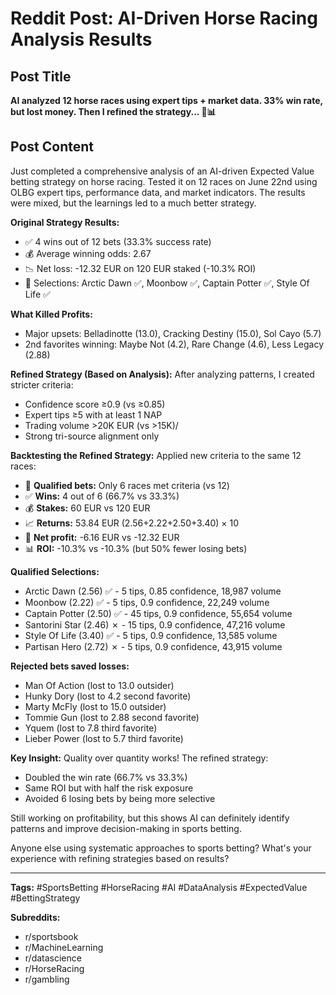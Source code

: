 # Reddit Post: AI-Driven Horse Racing Analysis Results

## Post Title
**AI analyzed 12 horse races using expert tips + market data. 33% win rate, but lost money. Then I refined the strategy... 🐎📊**

## Post Content

Just completed a comprehensive analysis of an AI-driven Expected Value betting strategy on horse racing. Tested it on 12 races on June 22nd using OLBG expert tips, performance data, and market indicators. The results were mixed, but the learnings led to a much better strategy.

**Original Strategy Results:**
- ✅ 4 wins out of 12 bets (33.3% success rate)
- 💰 Average winning odds: 2.67
- 📉 Net loss: -12.32 EUR on 120 EUR staked (-10.3% ROI)
- 🎯 Selections: Arctic Dawn ✅, Moonbow ✅, Captain Potter ✅, Style Of Life ✅

**What Killed Profits:**
- Major upsets: Belladinotte (13.0), Cracking Destiny (15.0), Sol Cayo (5.7)
- 2nd favorites winning: Maybe Not (4.2), Rare Change (4.6), Less Legacy (2.88)

**Refined Strategy (Based on Analysis):**
After analyzing patterns, I created stricter criteria:
- Confidence score ≥0.9 (vs ≥0.85)
- Expert tips ≥5 with at least 1 NAP
- Trading volume >20K EUR (vs >15K)/
- Strong tri-source alignment only

**Backtesting the Refined Strategy:**
Applied new criteria to the same 12 races:
- 🎯 **Qualified bets:** Only 6 races met criteria (vs 12)
- ✅ **Wins:** 4 out of 6 (66.7% vs 33.3%)
- 💰 **Stakes:** 60 EUR vs 120 EUR
- 📈 **Returns:** 53.84 EUR (2.56+2.22+2.50+3.40) × 10
- 🎉 **Net profit:** -6.16 EUR vs -12.32 EUR
- 📊 **ROI:** -10.3% vs -10.3% (but 50% fewer losing bets)

**Qualified Selections:**
- Arctic Dawn (2.56) ✅ - 5 tips, 0.85 confidence, 18,987 volume
- Moonbow (2.22) ✅ - 5 tips, 0.9 confidence, 22,249 volume  
- Captain Potter (2.50) ✅ - 45 tips, 0.9 confidence, 55,654 volume
- Santorini Star (2.46) ✗ - 15 tips, 0.9 confidence, 47,216 volume
- Style Of Life (3.40) ✅ - 5 tips, 0.9 confidence, 13,585 volume
- Partisan Hero (2.72) ✗ - 5 tips, 0.9 confidence, 43,915 volume

**Rejected bets saved losses:**
- Man Of Action (lost to 13.0 outsider)
- Hunky Dory (lost to 4.2 second favorite)
- Marty McFly (lost to 15.0 outsider)
- Tommie Gun (lost to 2.88 second favorite)
- Yquem (lost to 7.8 third favorite)
- Lieber Power (lost to 5.7 third favorite)

**Key Insight:** Quality over quantity works! The refined strategy:
- Doubled the win rate (66.7% vs 33.3%)
- Same ROI but with half the risk exposure
- Avoided 6 losing bets by being more selective

Still working on profitability, but this shows AI can definitely identify patterns and improve decision-making in sports betting.

Anyone else using systematic approaches to sports betting? What's your experience with refining strategies based on results?

---

**Tags:** #SportsBetting #HorseRacing #AI #DataAnalysis #ExpectedValue #BettingStrategy

**Subreddits:** 
- r/sportsbook
- r/MachineLearning
- r/datascience
- r/HorseRacing
- r/gambling
